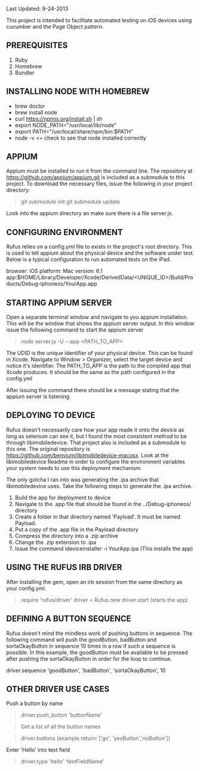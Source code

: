Last Updated: 9-24-2013

This project is intended to facilitate automated testing on iOS devices using cucumber and the Page Object pattern. 

PREREQUISITES 
--------------------------
1. Ruby
2. Homebrew
3. Bundler

INSTALLING NODE WITH HOMEBREW
-----------------------------

- brew doctor
- brew install node
- curl https://npmjs.org/install.sh | sh
- export NODE_PATH="/usr/local/lib/node"
- export PATH="/usr/local/share/npm/bin:$PATH"
- node -v <= check to see that node installed correctly

APPIUM
------

Appium must be installed to run it from the command line. The repository at https://github.com/appium/appium.git is included as a submodule to this project. To download the necessary files, issue the following in your project directory:

>git submodule init
>git submodule update

Look into the appium directory an make sure there is a file server.js. 


CONFIGURING ENVIRONMENT 
--------------------------------------------
Rufus relies on a config.yml file to exists in the project's root directory. This is used to tell appium about the physical device and the software under test. Below is a typical configuration to run automated tests on the iPad.

browser: iOS
platform: Mac
version: 6.1
app:$HOME/Library/Developer/Xcode/DerivedData/<UNIQUE_ID>/Build/Products/Debug-iphoneos/YourApp.app 

STARTING APPIUM SERVER
-----------------------------------------
Open a separate terminal window and navigate to you appium installation. This will be the window that shows the appium server output. In this window issue the following command to start the appium server

>node server.js -U <UDID> --app <PATH_TO_APP>

The UDID is the unique identifier of your physical device. This can be found in Xcode. Navigate to Window > Organizer, select the target device and notice it's identifier. The PATH_TO_APP is the path to the compiled app that Xcode produces. It should be the same as the path configured in the config.yml

After issuing the command there should be a message stating that the appium server is listening. 

DEPLOYING TO DEVICE
----------------------------------

Rufus doesn't necessarily care how your app made it onto the device as long as selenium can see it, but I found the most consistent method to be through libimobiledevice. That project also is included as a submodule to this one. The original repository is https://github.com/benvium/libimobiledevice-macosx. Look at the libimobiledevice Readme in order to configure the environment variables your system needs to use this deployment mechanism. 

The only gotcha I ran into was generating the .ipa archive that libimobiledevice uses. Take the following steps to generate the .ipa archive.

1. Build the app for deployment to device
2. Navigate to the .app file that should be found in the ../Debug-iphoneos/ directory
3. Create a folder in that directory named 'Payload'. It must be named Payload.
4. Put a copy of the .app file in the Payload directory
5. Compress the directory into a .zip archive
6. Change the .zip extension to .ipa
7. Issue the command ideviceinstaller -i YourApp.ipa (This installs the app)


USING THE RUFUS IRB DRIVER
--------------------------
After installing the gem, open an irb session from the same directory as your config.yml. 

>require 'rufus/driver'
>driver = Rufus.new
>driver.start (starts the app)


DEFINING A BUTTON SEQUENCE
--------------------------

Rufus doesn't mind the mindless work of pushing buttons in sequence. The following command will push the goodButton, badButton and sortaOkayButton in sequence 10 times in a row if such a sequence is possible. In this example, the goodButton must be available to be pressed after pushing the sortaOkayButton in order for the loop to continue. 

driver.sequence 'goodButton', 'badButton', 'sortaOkayButton', 10

OTHER DRIVER USE CASES
----------------------

Push a button by name

>driver.push_button 'buttonName'

>Get a list of all the button names

>driver.buttons (example return: ['go', 'yesButton','noButton'])

Enter 'Hello' into text field

>driver.type 'hello' 'textFieldName'
